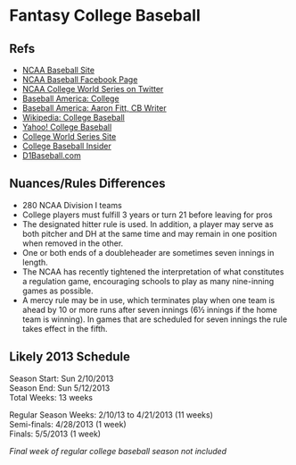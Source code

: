 # Fantasy College Baseball

## Refs

* [NCAA Baseball Site](http://www.ncaa.com/sports/baseball/d1)
* [NCAA Baseball Facebook Page](https://www.facebook.com/NCAACWS)
* [NCAA College World Series on Twitter](https://twitter.com/NCAACWS)
* [Baseball America: College](http://www.baseballamerica.com/today/college/)
* [Baseball America: Aaron Fitt, CB Writer](https://twitter.com/aaronfitt)
* [Wikipedia: College Baseball](http://en.wikipedia.org/wiki/College_baseball)
* [Yahoo! College Baseball](http://sports.yahoo.com/college-baseball/)
* [College World Series Site](http://www.cwsomaha.com/)
* [College Baseball Insider](http://www.collegebaseballinsider.com/)
* [D1Baseball.com](http://www.d1baseball.com/)

## Nuances/Rules Differences
* 280 NCAA Division I teams
* College players must fulfill 3 years or turn 21 before leaving for pros
* The designated hitter rule is used. In addition, a player may serve as both pitcher and DH at the same time and may remain in one position when removed in the other.
* One or both ends of a doubleheader are sometimes seven innings in length. 
* The NCAA has recently tightened the interpretation of what constitutes a regulation game, encouraging schools to play as many nine-inning games as possible. 
* A mercy rule may be in use, which terminates play when one team is ahead by 10 or more runs after seven innings (6½ innings if the home team is winning). In games that are scheduled for seven innings the rule takes effect in the fifth.

## Likely 2013 Schedule

Season Start: Sun 2/10/2013  
Season End: Sun 5/12/2013  
Total Weeks: 13 weeks  

Regular Season Weeks: 2/10/13 to 4/21/2013 (11 weeks)  
Semi-finals: 4/28/2013 (1 week)  
Finals: 5/5/2013 (1 week)  

*Final week of regular college baseball season not included*  



